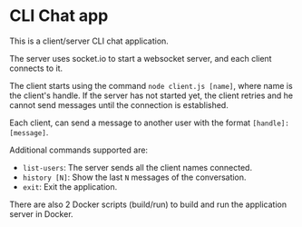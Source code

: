 # CLI Chat app

This is a client/server CLI chat application.

The server uses socket.io to start a websocket server, and each client connects to it.

The client starts using the command `node client.js [name]`, where name is the client's handle. If the server has not started yet, the client retries and he cannot send messages until the connection is established.

Each client, can send a message to another user with the format `[handle]: [message]`.

Additional commands supported are:

-   `list-users`: The server sends all the client names connected.
-   `history [N]`: Show the last `N` messages of the conversation.
-   `exit`: Exit the application.

There are also 2 Docker scripts (build/run) to build and run the application server in Docker.

